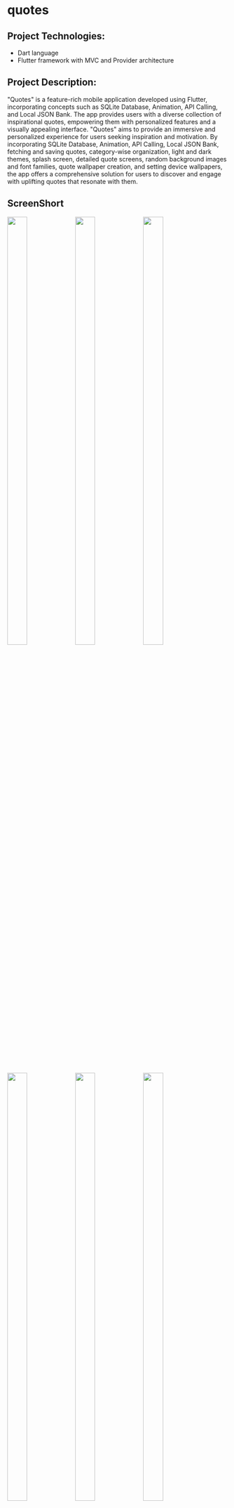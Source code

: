 # quotes

## Project Technologies:
- Dart language
- Flutter framework with MVC and Provider architecture


## Project Description:
"Quotes" is a feature-rich mobile application developed using Flutter, incorporating concepts
such as SQLite Database, Animation, API Calling, and Local JSON Bank. The app provides
users with a diverse collection of inspirational quotes, empowering them with personalized
features and a visually appealing interface.
"Quotes" aims to provide an immersive and personalized experience for users seeking inspiration
and motivation. By incorporating SQLite Database, Animation, API Calling, Local JSON Bank,
fetching and saving quotes, category-wise organization, light and dark themes, splash screen,
detailed quote screens, random background images and font families, quote wallpaper creation,
and setting device wallpapers, the app offers a comprehensive solution for users to discover and
engage with uplifting quotes that resonate with them.





## ScreenShort

<img src="https://github.com/kaushikHadiya1234/quotes/assets/119835333/78b7d69b-34b5-4534-891e-8498eb830d69" height="50%" width="30%">
<img src="https://github.com/kaushikHadiya1234/quotes/assets/119835333/ae57039f-5d26-4aff-a8e2-25348580439f" height="50%" width="30%">
<img src="https://github.com/kaushikHadiya1234/quotes/assets/119835333/6911fab4-2a9e-4ae5-9aa3-b88d6c358926" height="50%" width="30%">
<img src="https://github.com/kaushikHadiya1234/quotes/assets/119835333/0a789b03-e975-42aa-8055-16924da2145f" height="50%" width="30%">
<img src="https://github.com/kaushikHadiya1234/quotes/assets/119835333/be3fee96-ec2a-4903-815b-156aca9a7b42" height="50%" width="30%">
<img src="https://github.com/kaushikHadiya1234/quotes/assets/119835333/ac9cd219-176e-4e0d-8a18-82513be16c31" height="50%" width="30%">
<img src="https://github.com/kaushikHadiya1234/quotes/assets/119835333/2bb38803-bde4-42bf-9190-c426120ac38c" height="50%" width="30%">
<img src="https://github.com/kaushikHadiya1234/quotes/assets/119835333/85b71c78-a457-4a6c-a7f7-0103616f104c" height="50%" width="30%">
  
## Video

https://github.com/kaushikHadiya1234/quotes/assets/119835333/6040602d-91cc-4e54-a29a-1d93fd21112c


</p>
